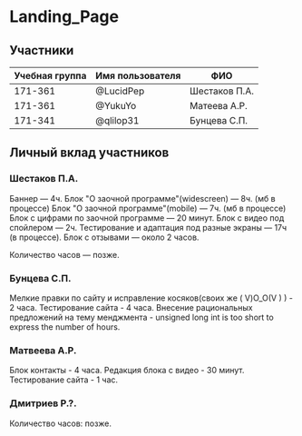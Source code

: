# Landing_Page


## Участники

| Учебная группа | Имя пользователя | ФИО                      |
|----------------|------------------|--------------------------|
| 171-361        | @LucidPep        | Шестаков П.А.            |
| 171-361        | @YukuYo          | Матеева А.Р.             |
| 171-341        | @qlilop31        | Бунцева С.П.             |


## Личный вклад участников

### Шестаков П.А.
Баннер — 4ч.
Блок "О заочной программе"(widescreen) — 8ч. (мб в процессе)
Блок "О заочной программе"(mobile) — 7ч. (мб в процессе)
Блок с цифрами по заочной программе — 20 минут.
Блок с видео под спойлером — 2ч.
Тестирование и адаптация под разные экраны — 17ч (в процессе).
Блок с отзывами — около 2 часов.

Количество часов — позже.

### Бунцева С.П.

Мелкие правки по сайту и исправление косяков(своих же ( V)O_O(V ) ) - 2 часа. Тестирование сайта - 4 часа.
Внесение рациональных предложений на тему менджмента - unsigned long int is too short to express the number of hours.


### Матвеева А.Р.
Блок контакты - 4 часа.
Редакция блока с видео - 30 минут.
Тестирование сайта - 1 час.

### Дмитриев Р.?.

Количество часов: позже.

